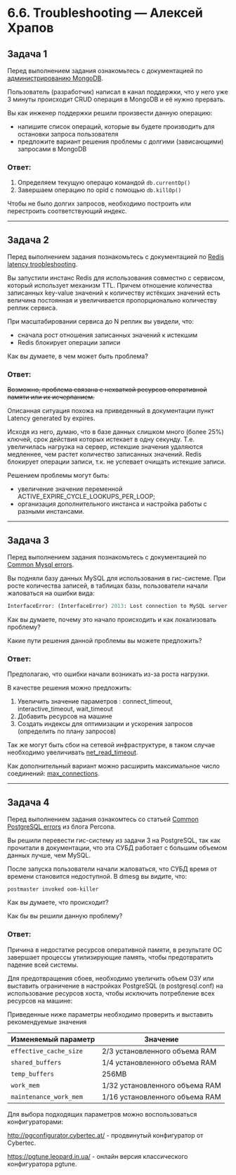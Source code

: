 # 6.6. Troubleshooting — Алексей Храпов

## Задача 1

Перед выполнением задания ознакомьтесь с документацией по [администрированию MongoDB](https://docs.mongodb.com/manual/administration/).

Пользователь (разработчик) написал в канал поддержки, что у него уже 3 минуты происходит CRUD операция в MongoDB и её 
нужно прервать. 

Вы как инженер поддержки решили произвести данную операцию:
- напишите список операций, которые вы будете производить для остановки запроса пользователя
- предложите вариант решения проблемы с долгими (зависающими) запросами в MongoDB

### Ответ:

1. Определяем текущую операцю командой `db.currentOp()`
2. Завершаем операцию по opid с помощью `db.killOp()`

Чтобы не было долгих запросов, необходимо построить или перестроить соответствующий индекс.

---

## Задача 2

Перед выполнением задания познакомьтесь с документацией по [Redis latency troobleshooting](https://redis.io/topics/latency).

Вы запустили инстанс Redis для использования совместно с сервисом, который использует механизм TTL. 
Причем отношение количества записанных key-value значений к количеству истёкших значений есть величина постоянная и
увеличивается пропорционально количеству реплик сервиса. 

При масштабировании сервиса до N реплик вы увидели, что:
- сначала рост отношения записанных значений к истекшим
- Redis блокирует операции записи

Как вы думаете, в чем может быть проблема?

### Ответ:

~~Возможно, проблема связана с нехваткой ресурсов оперативной памяти или их исчерпанием.~~

Описанная ситуация похожа на приведенный в документации пункт Latency generated by expires.

Исходя из него, думаю, что в базе данных слишком много (более 25%) ключей, срок действия которых истекает
в одну секунду. Т.е. увеличилась нагрузка на сервер, истекшие значения удаляются медленнее, 
чем растет количество записанных значений. Redis блокирует операции записи, т.к. не успевает
очищать истекшие записи.

Решением проблемы могут быть:
- увеличение значение переменной ACTIVE_EXPIRE_CYCLE_LOOKUPS_PER_LOOP;
- организация дополнительного инстанса и настройка работы с разными инстансами.

---
 
## Задача 3

Перед выполнением задания познакомьтесь с документацией по [Common Mysql errors](https://dev.mysql.com/doc/refman/8.0/en/common-errors.html).

Вы подняли базу данных MySQL для использования в гис-системе. При росте количества записей, в таблицах базы,
пользователи начали жаловаться на ошибки вида:
```python
InterfaceError: (InterfaceError) 2013: Lost connection to MySQL server during query u'SELECT..... '
```

Как вы думаете, почему это начало происходить и как локализовать проблему?

Какие пути решения данной проблемы вы можете предложить?

### Ответ:

Предполагаю, что ошибки начали возникать из-за роста нагрузки.

В качестве решения можно предложить:
1. Увеличить значение параметров : connect_timeout, interactive_timeout, wait_timeout
2. Добавить ресурсов на машине
3. Создать индексы для оптимизации и ускорения запросов (определить по плану запросов)

Так же могут быть сбои на сетевой инфраструктуре, в таком случае необходимо увеличивать [net_read_timeout](https://dev.mysql.com/doc/refman/5.7/en/error-lost-connection.html).

Как дополнительный вариант можно расширить максимальное число соединений: [max_connections](https://www.opennet.ru/docs/RUS/sql_error/chap10.html).

---

## Задача 4

Перед выполнением задания ознакомтесь со статьей [Common PostgreSQL errors](https://www.percona.com/blog/2020/06/05/10-common-postgresql-errors/) из блога Percona.

Вы решили перевести гис-систему из задачи 3 на PostgreSQL, так как прочитали в документации, что эта СУБД работает с 
большим объемом данных лучше, чем MySQL.

После запуска пользователи начали жаловаться, что СУБД время от времени становится недоступной. В dmesg вы видите, что:

`postmaster invoked oom-killer`

Как вы думаете, что происходит?

Как бы вы решили данную проблему?

### Ответ:

Причина в недостатке ресурсов оперативной памяти, в результате ОС завершает процессы 
утилизирующие память, чтобы предотвратить падение всей системы.

Для предотвращения сбоев, необходимо увеличить объем ОЗУ или выставить ограничение в 
настройках PostgreSQL (в postgresql.conf) на использование ресурсов хоста, чтобы исключить потребление всех ресурсов 
на машине:

Приведенные ниже параметры необходимо проверить и выставить рекомендуемые значения

|Изменяемый параметр| Значение                       |
|-------------|--------------------------------|
|`effective_cache_size` | 2/3 установленного объема RAM  | 
|`shared_buffers`| 1/4 установленного объема RAM  |
|`temp_buffers`| 256MB                          |
|`work_mem`| 1/32 установленного объема RAM |
|`maintenance_work_mem`| 1/16 установленного объема RAM |

Для выбора подходящих параметров можно воспользоваться конфигураторами:

http://pgconfigurator.cybertec.at/ - продвинутый конфигуратор от Cybertec.

https://pgtune.leopard.in.ua/ - онлайн версия классического конфигуратора pgtune.





